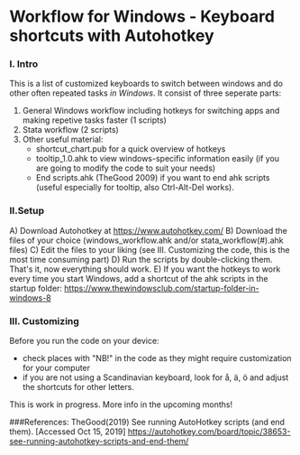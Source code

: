 # Workflow for Windows - Keyboard shortcuts with Autohotkey

### I. Intro
This is a list of customized keyboards to switch between windows and do other often repeated tasks *in Windows*. It consist of three seperate parts:
1) General Windows workflow including hotkeys for switching apps and making repetive tasks faster (1 scripts)
2) Stata workflow (2 scripts)
3) Other useful material:
	- shortcut_chart.pub for a quick overview of hotkeys
	- tooltip_1.0.ahk to view windows-specific information easily (if you are going to modify the code to suit your needs)
	- End scripts.ahk (TheGood 2009) if you want to end ahk scripts (useful especially for tooltip, also Ctrl-Alt-Del works).

### II.Setup
A) Download Autohotkey at https://www.autohotkey.com/
B) Download the files of your choice (windows_workflow.ahk and/or stata_workflow(#).ahk files)
C) Edit the files to your liking (see III. Customizing the code, this is the most time consuming part)
D) Run the scripts by double-clicking them. 
That's it, now everything should work.
E) If you want the hotkeys to work every time you start Windows, add a shortcut of the ahk scripts in the startup folder:
https://www.thewindowsclub.com/startup-folder-in-windows-8


### III. Customizing
Before you run the code on your device:
- check places with "NB!" in the code as they might require customization for your computer
- if you are not using a Scandinavian keyboard, look for å, ä, ö and adjust the shortcuts for other letters.

This is work in progress. More info in the upcoming months!

###References:
TheGood(2019) See running AutoHotkey scripts (and end them). [Accessed Oct 15, 2019] https://autohotkey.com/board/topic/38653-see-running-autohotkey-scripts-and-end-them/
